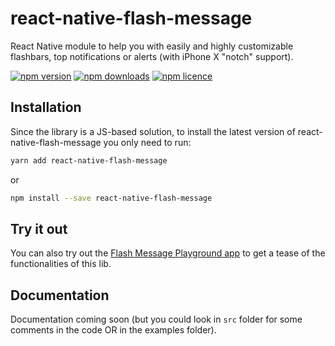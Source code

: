 # react-native-flash-message

React Native module to help you with easily and highly customizable flashbars, top notifications or alerts (with iPhone X "notch" support).

[![npm version](http://img.shields.io/npm/v/react-native-flash-message.svg?style=flat-square)](https://npmjs.org/package/react-native-flash-message "View this project on npm")
[![npm downloads](http://img.shields.io/npm/dm/react-native-flash-message.svg?style=flat-square)](https://npmjs.org/package/react-native-flash-message "View this project on npm")
[![npm licence](http://img.shields.io/npm/l/react-native-flash-message.svg?style=flat-square)](https://npmjs.org/package/react-native-flash-message "View this project on npm")

## Installation

Since the library is a JS-based solution, to install the latest version of react-native-flash-message you only need to run:

```bash
yarn add react-native-flash-message
```

or

```bash
npm install --save react-native-flash-message
```

## Try it out

You can also try out the [Flash Message Playground app](https://exp.host/@react-native-flash-message/NavigationPlayground) to get a tease of the functionalities of this lib.

## Documentation

Documentation coming soon (but you could look in `src` folder for some comments in the code OR in the examples folder).

